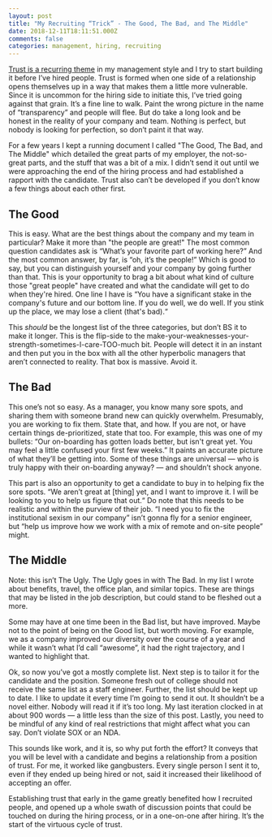 ```yaml
---
layout: post
title: "My Recruiting “Trick” - The Good, The Bad, and The Middle"
date: 2018-12-11T18:11:51.000Z
comments: false
categories: management, hiring, recruiting
---
```

[Trust is a recurring theme](/words/2018/11/01/building-trust-on-teams/) in my management style and I try to start building it before I’ve hired people. Trust is formed when one side of a relationship opens themselves up in a way that makes them a little more vulnerable. Since it is uncommon for the hiring side to initiate this, I’ve tried going against that grain. It’s a fine line to walk. Paint the wrong picture in the name of “transparency” and people will flee. But do take a long look and be honest in the reality of your company and team. Nothing is perfect, but nobody is looking for perfection, so don’t paint it that way. 

For a few years I kept a running document I called "The Good, The Bad, and The Middle" which detailed the great parts of my employer, the not-so-great parts, and the stuff that was a bit of a mix. I didn’t send it out until we were approaching the end of the hiring process and had established a rapport with the candidate. Trust also can’t be developed if you don’t know a few things about each other first.

## The Good
This is easy. What are the best things about the company and my team in particular? Make it more than "the people are great!" The most common question candidates ask is “What’s your favorite part of working here?” And the most common answer, by far, is “oh, it’s the people!” Which is good to say, but you can distinguish yourself and your company by going further than that. This is your opportunity to brag a bit about what kind of culture those "great people" have created and what the candidate will get to do when they're hired. One line I have is “You have a significant stake in the company's future and our bottom line. If you do well, we do well. If you stink up the place, we may lose a client (that's bad).“

This *should* be the longest list of the three categories, but don’t BS it to make it longer. This is the flip-side to the make-your-weaknesses-your-strength-sometimes-I-care-TOO-much bit. People will detect it in an instant and then put you in the box with all the other hyperbolic managers that aren’t connected to reality. That box is massive. Avoid it.

## The Bad
This one’s not so easy. As a manager, you know many sore spots, and sharing them with someone brand new can quickly overwhelm. Presumably, you are working to fix them. State that, and how. If you are not, or have certain things de-prioritized, state that too. For example, this was one of my bullets: “Our on-boarding has gotten loads better, but isn't great yet. You may feel a little confused your first few weeks.” It paints an accurate picture of what they’ll be getting into. Some of these things are universal — who is truly happy with their on-boarding anyway? — and shouldn’t shock anyone.

This part is also an opportunity to get a candidate to buy in to helping fix the sore spots. “We aren’t great at [thing] yet, and I want to improve it. I will be looking to you to help us figure that out.“ Do note that this needs to be realistic and within the purview of their job. “I need you to fix the institutional sexism in our company” isn’t gonna fly for a senior engineer, but “help us improve how we work with a mix of remote and on-site people” might.

## The Middle
Note: this isn’t The Ugly. The Ugly goes in with The Bad. In my list I wrote about benefits, travel, the office plan, and similar topics. These are things that may be listed in the job description, but could stand to be fleshed out a more. 

Some may have at one time been in the Bad list, but have improved. Maybe not to the point of being on the Good list, but worth moving. For example, we as a company improved our diversity over the course of a year and while it wasn’t what I’d call “awesome”, it had the right trajectory, and I wanted to highlight that. 

Ok, so now you’ve got a mostly complete list. Next step is to tailor it for the candidate and the position. Someone fresh out of college should not receive the same list as a staff engineer. Further, the list should be kept up to date. I like to update it every time I’m going to send it out. It shouldn’t be a novel either. Nobody will read it if it’s too long. My last iteration clocked in at about 900 words — a little less than the size of this post. Lastly, you need to be mindful of any kind of real restrictions that might affect what you can say. Don’t violate SOX or an NDA. 

This sounds like work, and it is, so why put forth the effort? It conveys that you will be level with a candidate and begins a relationship from a position of trust. For me, it worked like gangbusters. Every single person I sent it to, even if they ended up being hired or not, said it increased their likelihood of accepting an offer.

Establishing trust that early in the game greatly benefited how I recruited people, and opened up a whole swath of discussion points that could be touched on during the hiring process, or in a one-on-one after hiring. It’s the start of the virtuous cycle of trust.